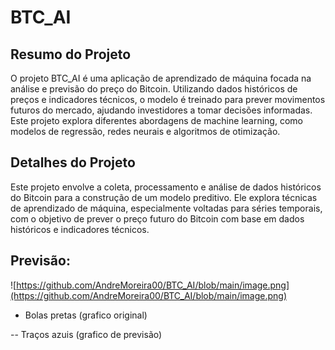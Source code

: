 # BTC_AI

## Resumo do Projeto

O projeto BTC_AI é uma aplicação de aprendizado de máquina focada na análise e previsão do preço do Bitcoin. Utilizando dados históricos de preços e indicadores técnicos, o modelo é treinado para prever movimentos futuros do mercado, ajudando investidores a tomar decisões informadas. Este projeto explora diferentes abordagens de machine learning, como modelos de regressão, redes neurais e algoritmos de otimização.

## Detalhes do Projeto

Este projeto envolve a coleta, processamento e análise de dados históricos do Bitcoin para a construção de um modelo preditivo. Ele explora técnicas de aprendizado de máquina, especialmente voltadas para séries temporais, com o objetivo de prever o preço futuro do Bitcoin com base em dados históricos e indicadores técnicos.

## Previsão:

![https://github.com/AndreMoreira00/BTC_AI/blob/main/image.png](https://github.com/AndreMoreira00/BTC_AI/blob/main/image.png)

* Bolas pretas (grafico original)
  
-- Traços azuis (grafico de previsão)
